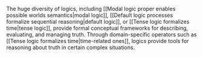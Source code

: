---
---

The huge diversity of logics, including [[Modal logic proper enables possible worlds semantics|modal logic]], [[Default logic processes formalize sequential reasoning|default logic]], or [[Tense logic formalizes time|tense logic]], provide formal conceptual frameworks for describing, evaluating, and managing truth. Through domain-specific operators such as [[Tense logic formalizes time|time-related ones]], logics provide tools for reasoning about truth in certain complex situations.